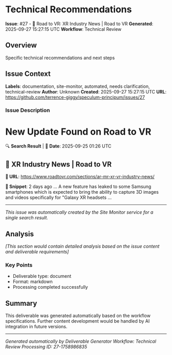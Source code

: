 # Technical Recommendations

**Issue**: #27 - 📄 Road to VR: XR Industry News | Road to VR
**Generated**: 2025-09-27 15:27:15 UTC
**Workflow**: Technical Review

## Overview

Specific technical recommendations and next steps

## Issue Context

**Labels**: documentation, site-monitor, automated, needs clarification, technical-review
**Author**: Unknown
**Created**: 2025-09-27 15:27:15 UTC
**URL**: https://github.com/terrence-giggy/speculum-principum/issues/27

### Issue Description

# New Update Found on Road to VR

🔍 **Search Result** | 📅 **Date**: 2025-09-25 01:26 UTC

## 📄 XR Industry News | Road to VR

**🔗 URL**: https://www.roadtovr.com/sections/ar-mr-xr-vr-industry-news/

**📝 Snippet**: 2 days ago ... A new feature has leaked to some Samsung smartphones which is expected to bring the ability to capture 3D images and videos specifically for "Galaxy XR headsets ...

---
*This issue was automatically created by the Site Monitor service for a single search result.*


## Analysis

*[This section would contain detailed analysis based on the issue content and deliverable requirements]*

### Key Points

- Deliverable type: document
- Format: markdown
- Processing completed successfully

## Summary

This deliverable was generated automatically based on the workflow specifications.
Further content development would be handled by AI integration in future versions.

---

*Generated automatically by Deliverable Generator*
*Workflow: Technical Review*
*Processing ID: 27-1758986835*
